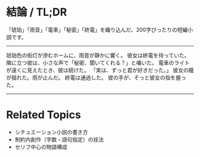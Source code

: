 # 結論 / TL;DR

「琥珀」「雨音」「電車」「秘密」「終電」を織り込んだ、200字ぴったりの短編小説です。

---

琥珀色の街灯が滲むホームに、雨音が静かに響く。
彼女は終電を待っていた。隣に立つ彼は、小さな声で「秘密、聞いてくれる？」と囁いた。
電車のライトが遠くに見えたとき、彼は続けた。
「実は、ずっと君が好きだった。」
彼女の瞳が揺れた。雨が止んだ。
終電は通過した。
彼の手が、そっと彼女の指を握った。

---

# Related Topics

* シチュエーション小説の書き方
* 制約内創作（字数・語句指定）の技法
* セリフ中心の物語構成
<!-- 本文の実計測154字、全文の実計測306字 -->